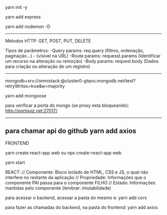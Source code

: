 yarn init -y

yarn add express

yarn add nodemon -D

----------------------

Métodos HTTP: GET, POST, PUT, DELETE

Tipos de parâmetros:
-Query params: req.query (filtros, ordenação, paginação...) - (visível na URL)
-Route params: requesst.params (Identificar um recurso na alteração ou remoção)
-Body params:  request.body (Dados para criação ou alteração de um registro)

------------
mongodb+srv://omnistack:<password>@cluster0-gtqvu.mongodb.net/test?retryWrites=true&w=majority

yarn add mongoose

para verificar a porta do mongo (se proxy esta bloqueando):
http://portquiz.net:27017/

-----------------------------
para chamar api do github
yarn add axios
-----------------------------------------------------------------

FRONTEND

yarn create react-app web
ou
npx create-react-app web

yarn start

REACT:
// Componente: Bloco isolado de HTML, CSS e JS, o qual não interfere no restante da aplicação
// Propriedade: Informações que o componente PAI passa para o componente FILHO
// Estado: Informações mantidas pelo componente (lembrar: imutabilidade)


para acessar o backend, acessar a pasta do mesmo e:
yarn add cors

para fazer as chamadas do backend, na pasta do frontend:
yarn add axios